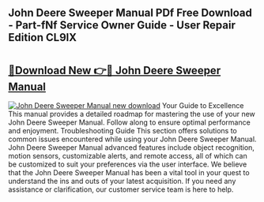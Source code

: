 ## John Deere Sweeper Manual PDf Free Download - Part-fNf Service Owner Guide - User Repair Edition CL9lX

# <h2><a href="http://bc9146.oget.top/?id=John+Deere+Sweeper+Manual">🔗Download New 👉🔴 John Deere Sweeper Manual</a></h2>

[![John Deere Sweeper Manual new download](https://i.imgur.com/5g1atiW.png)](http://bc9146.oget.top/?id=John+Deere+Sweeper+Manual)
Your Guide to Excellence This manual provides a detailed roadmap for mastering the use of your new John Deere Sweeper Manual. Follow along to ensure optimal performance and enjoyment. Troubleshooting Guide This section offers solutions to common issues encountered while using your John Deere Sweeper Manual. John Deere Sweeper Manual advanced features include object recognition, motion sensors, customizable alerts, and remote access, all of which can be customized to suit your preferences via the user interface. We believe that the John Deere Sweeper Manual has been a vital tool in your quest to understand the ins and outs of your latest acquisition. If you need any assistance or clarification, our customer service team is here to help.
